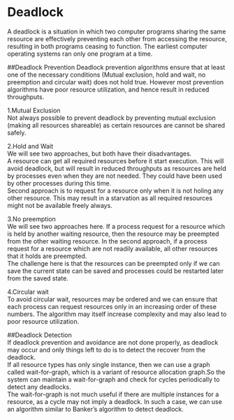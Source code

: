 # Deadlock
A deadlock is a situation in which two computer programs sharing the same resource are effectively preventing each other from accessing the resource, resulting in both programs ceasing to function. The earliest computer operating systems ran only one program at a time.

##Deadlock Prevention
Deadlock prevention algorithms ensure that at least one of the necessary conditions (Mutual exclusion, hold and wait, no preemption and circular wait) does not hold true. However most prevention algorithms have poor resource utilization, and hence result in reduced throughputs.

1.Mutual Exclusion  
Not always possible to prevent deadlock by preventing mutual exclusion (making all resources shareable) as certain resources are cannot be shared safely.

2.Hold and Wait  
We will see two approaches, but both have their disadvantages.  
A resource can get all required resources before it start execution. This will avoid deadlock, but will result in reduced throughputs as resources are held by processes even when they are not needed. They could have been used by other processes during this time.  
Second approach is to request for a resource only when it is not holing any other resource. This may result in a starvation as all required resources might not be available freely always.

3.No preemption  
We will see two approaches here. If a process request for a resource which is held by another waiting resource, then the resource may be preempted from the other waiting resource. In the second approach, if a process request for a resource which are not readily available, all other resources that it holds are preempted.    
The challenge here is that the resources can be preempted only if we can save the current state can be saved and processes could be restarted later from the saved state.

4.Circular wait  
To avoid circular wait, resources may be ordered and we can ensure that each process can request resources only in an increasing order of these numbers. The algorithm may itself increase complexity and may also lead to poor resource utilization.

##Deadlock Detection  
If deadlock prevention and avoidance are not done properly, as deadlock may occur and only things left to do is to detect the recover from the deadlock.  
If all resource types has only single instance, then we can use a graph called wait-for-graph, which is a variant of resource allocation graph.So the system can maintain a wait-for-graph and check for cycles periodically to detect any deadlocks.  
The wait-for-graph is not much useful if there are multiple instances for a resource, as a cycle may not imply a deadlock. In such a case, we can use an algorithm similar to Banker’s algorithm to detect deadlock.
